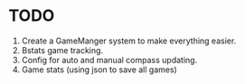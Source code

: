 # TODO
1. Create a GameManger system to make everything easier.
2. Bstats game tracking.
3. Config for auto and manual compass updating.
4. Game stats (using json to save all games)